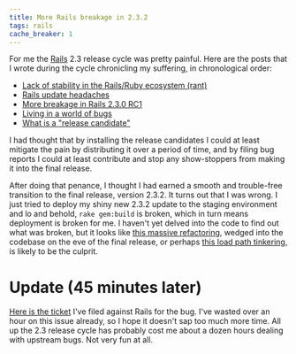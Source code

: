 ```yaml
---
title: More Rails breakage in 2.3.2
tags: rails
cache_breaker: 1
---
```


For me the [Rails](/wiki/Rails) 2.3 release cycle was pretty painful. Here are the posts that I wrote during the cycle chronicling my suffering, in chronological order:

-   [Lack of stability in the Rails/Ruby ecosystem (rant)](/blog/lack-of-stability-in-the-rails-ruby-ecosystem-rant)
-   [Rails update headaches](/blog/rails-update-headaches)
-   [More breakage in Rails 2.3.0 RC1](/blog/more-breakage-in-rails-2.3.0-rc1)
-   [Living in a world of bugs](/blog/living-in-a-world-of-bugs)
-   [What is a "release candidate"](/blog/what-is-a-release-candidate)

I had thought that by installing the release candidates I could at least mitigate the pain by distributing it over a period of time, and by filing bug reports I could at least contribute and stop any show-stoppers from making it into the final release.

After doing that penance, I thought I had earned a smooth and trouble-free transition to the final release, version 2.3.2. It turns out that I was wrong. I just tried to deploy my shiny new 2.3.2 update to the staging environment and lo and behold, `rake gem:build` is broken, which in turn means deployment is broken for me. I haven't yet delved into the code to find out what was broken, but it looks like [this massive refactoring](http://github.com/rails/rails/commit/99d75a7b02bf430a124b9c3e2515850959d78acf), wedged into the codebase on the eve of the final release, or perhaps [this load path tinkering](http://github.com/rails/rails/commit/9d906707bea997016fd370e33e12dbc21cfcc531), is likely to be the culprit.

# Update (45 minutes later)

[Here is the ticket](http://rails.lighthouseapp.com/projects/8994/tickets/2266) I've filed against Rails for the bug. I've wasted over an hour on this issue already, so I hope it doesn't sap too much more time. All up the 2.3 release cycle has probably cost me about a dozen hours dealing with upstream bugs. Not very fun at all.
